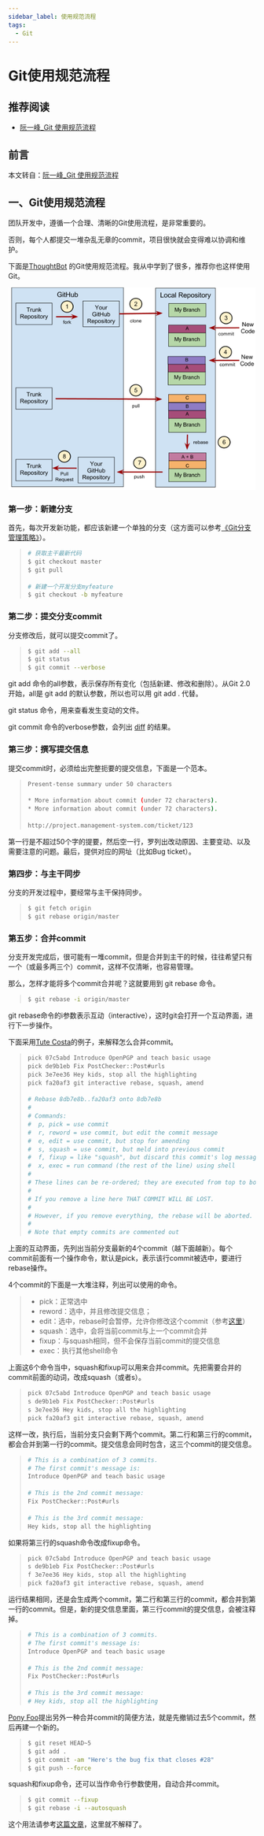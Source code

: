 ```yaml
---
sidebar_label: 使用规范流程
tags:
  - Git
---
```


# Git使用规范流程

## 推荐阅读

- [阮一峰_Git 使用规范流程](http://www.ruanyifeng.com/blog/2015/08/git-use-process.html)

## 前言

本文转自：[阮一峰_Git 使用规范流程](http://www.ruanyifeng.com/blog/2015/08/git-use-process.html)

## 一、Git使用规范流程

团队开发中，遵循一个合理、清晰的Git使用流程，是非常重要的。

否则，每个人都提交一堆杂乱无章的commit，项目很快就会变得难以协调和维护。

下面是[ThoughtBot](https://github.com/thoughtbot/guides/tree/master/protocol/git) 的Git使用规范流程。我从中学到了很多，推荐你也这样使用Git。

![img](./images/bg2015080501.png)

### 第一步：新建分支

首先，每次开发新功能，都应该新建一个单独的分支（这方面可以参考[《Git分支管理策略》](http://www.ruanyifeng.com/blog/2012/07/git.html)）。

> ```bash
> # 获取主干最新代码
> $ git checkout master
> $ git pull
> 
> # 新建一个开发分支myfeature
> $ git checkout -b myfeature
> ```

### 第二步：提交分支commit

分支修改后，就可以提交commit了。

> ```bash
> $ git add --all
> $ git status
> $ git commit --verbose
> ```

git add 命令的all参数，表示保存所有变化（包括新建、修改和删除）。从Git 2.0开始，all是 git add 的默认参数，所以也可以用 git add . 代替。

git status 命令，用来查看发生变动的文件。

git commit 命令的verbose参数，会列出 [diff](http://www.ruanyifeng.com/blog/2012/08/how_to_read_diff.html) 的结果。

### 第三步：撰写提交信息

提交commit时，必须给出完整扼要的提交信息，下面是一个范本。

> ```bash
> Present-tense summary under 50 characters
> 
> * More information about commit (under 72 characters).
> * More information about commit (under 72 characters).
> 
> http://project.management-system.com/ticket/123
> ```

第一行是不超过50个字的提要，然后空一行，罗列出改动原因、主要变动、以及需要注意的问题。最后，提供对应的网址（比如Bug ticket）。

### 第四步：与主干同步

分支的开发过程中，要经常与主干保持同步。

> ```bash
> $ git fetch origin
> $ git rebase origin/master
> ```

### 第五步：合并commit

分支开发完成后，很可能有一堆commit，但是合并到主干的时候，往往希望只有一个（或最多两三个）commit，这样不仅清晰，也容易管理。

那么，怎样才能将多个commit合并呢？这就要用到 git rebase 命令。

> ```bash
> $ git rebase -i origin/master
> ```

git rebase命令的i参数表示互动（interactive），这时git会打开一个互动界面，进行下一步操作。

下面采用[Tute Costa](https://robots.thoughtbot.com/git-interactive-rebase-squash-amend-rewriting-history)的例子，来解释怎么合并commit。

> ```bash
> pick 07c5abd Introduce OpenPGP and teach basic usage
> pick de9b1eb Fix PostChecker::Post#urls
> pick 3e7ee36 Hey kids, stop all the highlighting
> pick fa20af3 git interactive rebase, squash, amend
> 
> # Rebase 8db7e8b..fa20af3 onto 8db7e8b
> #
> # Commands:
> #  p, pick = use commit
> #  r, reword = use commit, but edit the commit message
> #  e, edit = use commit, but stop for amending
> #  s, squash = use commit, but meld into previous commit
> #  f, fixup = like "squash", but discard this commit's log message
> #  x, exec = run command (the rest of the line) using shell
> #
> # These lines can be re-ordered; they are executed from top to bottom.
> #
> # If you remove a line here THAT COMMIT WILL BE LOST.
> #
> # However, if you remove everything, the rebase will be aborted.
> #
> # Note that empty commits are commented out
> ```

上面的互动界面，先列出当前分支最新的4个commit（越下面越新）。每个commit前面有一个操作命令，默认是pick，表示该行commit被选中，要进行rebase操作。

4个commit的下面是一大堆注释，列出可以使用的命令。

> - pick：正常选中
> - reword：选中，并且修改提交信息；
> - edit：选中，rebase时会暂停，允许你修改这个commit（参考[这里](https://schacon.github.io/gitbook/4_interactive_rebasing.html)）
> - squash：选中，会将当前commit与上一个commit合并
> - fixup：与squash相同，但不会保存当前commit的提交信息
> - exec：执行其他shell命令

上面这6个命令当中，squash和fixup可以用来合并commit。先把需要合并的commit前面的动词，改成squash（或者s）。

> ```bash
> pick 07c5abd Introduce OpenPGP and teach basic usage
> s de9b1eb Fix PostChecker::Post#urls
> s 3e7ee36 Hey kids, stop all the highlighting
> pick fa20af3 git interactive rebase, squash, amend
> ```

这样一改，执行后，当前分支只会剩下两个commit。第二行和第三行的commit，都会合并到第一行的commit。提交信息会同时包含，这三个commit的提交信息。

> ```bash
> # This is a combination of 3 commits.
> # The first commit's message is:
> Introduce OpenPGP and teach basic usage
> 
> # This is the 2nd commit message:
> Fix PostChecker::Post#urls
> 
> # This is the 3rd commit message:
> Hey kids, stop all the highlighting
> ```

如果将第三行的squash命令改成fixup命令。

> ```bash
> pick 07c5abd Introduce OpenPGP and teach basic usage
> s de9b1eb Fix PostChecker::Post#urls
> f 3e7ee36 Hey kids, stop all the highlighting
> pick fa20af3 git interactive rebase, squash, amend
> ```

运行结果相同，还是会生成两个commit，第二行和第三行的commit，都合并到第一行的commit。但是，新的提交信息里面，第三行commit的提交信息，会被注释掉。

> ```bash
> # This is a combination of 3 commits.
> # The first commit's message is:
> Introduce OpenPGP and teach basic usage
> 
> # This is the 2nd commit message:
> Fix PostChecker::Post#urls
> 
> # This is the 3rd commit message:
> # Hey kids, stop all the highlighting
> ```

[Pony Foo](http://ponyfoo.com/articles/git-github-hacks)提出另外一种合并commit的简便方法，就是先撤销过去5个commit，然后再建一个新的。

> ```bash
> $ git reset HEAD~5
> $ git add .
> $ git commit -am "Here's the bug fix that closes #28"
> $ git push --force
> ```

squash和fixup命令，还可以当作命令行参数使用，自动合并commit。

> ```bash
> $ git commit --fixup  
> $ git rebase -i --autosquash 
> ```

这个用法请参考[这篇文章](http://fle.github.io/git-tip-keep-your-branch-clean-with-fixup-and-autosquash.html)，这里就不解释了。
